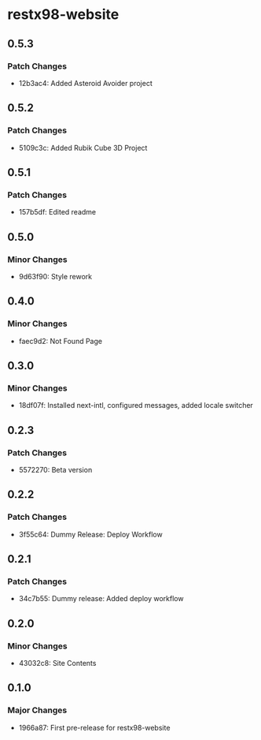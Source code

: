 # restx98-website

## 0.5.3

### Patch Changes

- 12b3ac4: Added Asteroid Avoider project

## 0.5.2

### Patch Changes

- 5109c3c: Added Rubik Cube 3D Project

## 0.5.1

### Patch Changes

- 157b5df: Edited readme

## 0.5.0

### Minor Changes

- 9d63f90: Style rework

## 0.4.0

### Minor Changes

- faec9d2: Not Found Page

## 0.3.0

### Minor Changes

- 18df07f: Installed next-intl, configured messages, added locale switcher

## 0.2.3

### Patch Changes

- 5572270: Beta version

## 0.2.2

### Patch Changes

- 3f55c64: Dummy Release: Deploy Workflow

## 0.2.1

### Patch Changes

- 34c7b55: Dummy release: Added deploy workflow

## 0.2.0

### Minor Changes

- 43032c8: Site Contents

## 0.1.0

### Major Changes

- 1966a87: First pre-release for restx98-website
